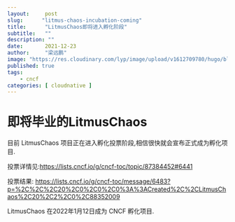 ```yaml
---
layout:     post 
slug:      "litmus-chaos-incubation-coming"
title:      "LitmusChaos即将进入孵化阶段"
subtitle:   ""
description: ""
date:       2021-12-23
author:     "梁远鹏"
image: "https://res.cloudinary.com/lyp/image/upload/v1612709780/hugo/blog.github.io/pexels-matt-hardy-2568001.jpg"
published: true
tags:
    - cncf
categories: [ cloudnative ]
---    
```


# 即将毕业的LitmusChaos  

目前 LitmusChaos 项目正在进入孵化投票阶段,相信很快就会宣布正式成为孵化项目.  

投票详情见:https://lists.cncf.io/g/cncf-toc/topic/87384452#6441

投票结果: https://lists.cncf.io/g/cncf-toc/message/6483?p=%2C%2C%2C20%2C0%2C0%2C0%3A%3ACreated%2C%2CLitmusChaos%2C20%2C2%2C0%2C88352009 

LitmusChaos 在2022年1月12日成为 CNCF 孵化项目.